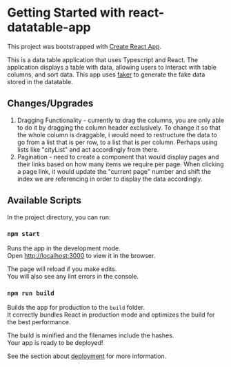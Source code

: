 # Getting Started with react-datatable-app

This project was bootstrapped with [Create React App](https://github.com/facebook/create-react-app).

This is a data table application that uses Typescript and React. The application displays a table with data, allowing users to interact with table columns, and sort data. 
This app uses [faker](https://fakerjs.dev) to generate the fake data stored in the datatable.

## Changes/Upgrades
1. Dragging Functionality - currently to drag the columns, you are only able to do it by dragging the column header exclusively. To change it so that the whole column is draggable, i would need to restructure the data to go from a list that is per row, to a list that is per column. Perhaps using lists like "cityList" and act accordingly from there.
2. Pagination - need to create a component that would display pages and their links based on how many items we require per page. When clicking a page link, it would update the "current page" number and shift the index we are referencing in order to display the data accordingly.

## Available Scripts

In the project directory, you can run:

### `npm start`

Runs the app in the development mode.\
Open [http://localhost:3000](http://localhost:3000) to view it in the browser.

The page will reload if you make edits.\
You will also see any lint errors in the console.

### `npm run build`

Builds the app for production to the `build` folder.\
It correctly bundles React in production mode and optimizes the build for the best performance.

The build is minified and the filenames include the hashes.\
Your app is ready to be deployed!

See the section about [deployment](https://facebook.github.io/create-react-app/docs/deployment) for more information.

